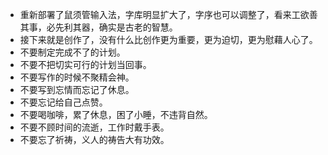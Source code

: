 - 重新部署了鼠须管输入法，字库明显扩大了，字序也可以调整了，看来工欲善其事，必先利其器，确实是古老的智慧。
- 接下来就是创作了，没有什么比创作更为重要，更为迫切，更为慰藉人心了。
- 不要制定完成不了的计划。
- 不要不把切实可行的计划当回事。
- 不要写作的时候不聚精会神。
- 不要写到忘情而忘记了休息。
- 不要忘记给自己点赞。
- 不要喝咖啡，累了休息，困了小睡，不违背自然。
- 不要不顾时间的流逝，工作时戴手表。
- 不要忘了祈祷，义人的祷告大有功效。
